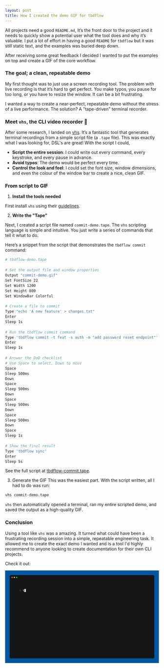 ```yaml
---
layout: post
title: How I created the demo GIF for tbdflow
---
```


All projects need a good `README.md`, It’s the front door to the project and it needs to quickly show a potential user what the tool does and why it’s valuable. I put a lot of effort in having a good `README` for `tbdflow` but it was still static text, and the examples was buried deep down.

After receiving some great feedback I decided I wanted to put the examples on top and create a GIF of the core workflow.

### The goal; a clean, repeatable demo

My first thought was to just use a screen recording tool. The problem with live recording is that it’s hard to get perfect. You make typos, you pause for too long, or you have to resize the window. It can be a bit frustrating.

I wanted a way to create a near-perfect, repeatable demo without the stress of a live performance. The solution? A "tape-driven" terminal recorder.

### Meet `vhs`, the CLI video recorder 📼 

After some research, I landed on [vhs](https://github.com/charmbracelet/vhs). It’s a fantastic tool that generates terminal recordings from a simple script file (a `.tape` file). 
This was exactly what I was looking for, DSL's are great! With the script I could,

* **Script the entire session**: I could write out every command, every keystroke, and every pause in advance.
* **Avoid typos**: The demo would be perfect every time.
* **Control the look and feel**: I could set the font size, window dimensions, and even the colour of the window bar to create a nice, clean GIF.

### From script to GIF

1. **Install the tools needed**

  First install `vhs` using their [guidelines](https://github.com/charmbracelet/vhs?tab=readme-ov-file#installation).

2. **Write the "Tape"**

  Next, I created a script file named `commit-demo.tape`. The `vhs` scripting language is simple and intuitive. You just write a series of commands that tell it what to do.

Here’s a snippet from the script that demonstrates the `tbdflow commit` command:

```bash
# tbdflow-demo.tape

# Set the output file and window properties
Output "commit-demo.gif"
Set FontSize 22
Set Width 1200
Set Height 800
Set WindowBar Colorful

# Create a file to commit
Type "echo 'A new feature' > changes.txt"
Enter
Sleep 1s

# Run the tbdflow commit command
Type 'tbdflow commit -t feat -s auth -m "add password reset endpoint"'
Enter
Sleep 1s

# Answer the DoD checklist
# Use Space to select, Down to move
Space
Sleep 500ms
Down
Space
Sleep 500ms
Down
Space
Sleep 500ms
Down
Space
Sleep 500ms
Down
Space
Sleep 1s

# Show the final result
Type 'tbdflow sync'
Enter
Sleep 5s
```

See the full script at [tbdflow-commit.tape](https://github.com/cladam/tbdflow/blob/main/docs/commit-demo.tape).

3. Generate the GIF
  This was the easiest part. With the script written, all I had to do was run:

```bash
vhs commit-demo.tape
```

`vhs` then automatically opened a terminal, ran my entire scripted demo, and saved the output as a high-quality GIF.


### Conclusion

Using a tool like `vhs` was a amazing. It turned what could have been a frustrating recording session into a simple, repeatable engineering task. It allowed me to create the exact demo I wanted and is a tool I'd highly recommend to anyone looking to create documentation for their own CLI projects.

Check it out:

![A terminal running the command tbdflow](https://raw.githubusercontent.com/cladam/tbdflow/main/docs/commit-demo.gif "A demo of tbdflow running commit-to-main commands")

